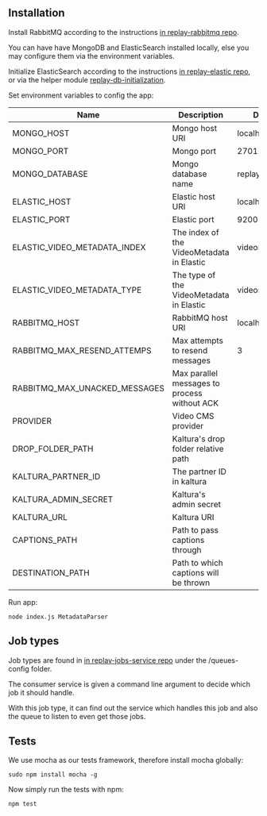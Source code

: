 ## Installation
Install RabbitMQ according to the instructions [in replay-rabbitmq repo](https://github.com/linnovate/replay-common/tree/develop/replay-rabbitmq).

You can have have MongoDB and ElasticSearch installed locally, else you may configure them via the environment variables.

Initialize ElasticSearch according to the instructions [in replay-elastic repo](https://github.com/linnovate/replay-common/tree/develop/replay-elastic), or via the helper module [replay-db-initialization](https://github.com/linnovate/replay-common/tree/develop/replay-db-initialization).

Set environment variables to config the app:

| Name                          | Description                                  | Default        |
|-------------------------------|----------------------------------------------|----------------|
| MONGO_HOST                    | Mongo host URI                               | localhost      |
| MONGO_PORT                    | Mongo port                                   | 27017          |
| MONGO_DATABASE                | Mongo database name                          | replay_dev     |
| ELASTIC_HOST                  | Elastic host URI                             | localhost      |
| ELASTIC_PORT                  | Elastic port                                 | 9200           |
| ELASTIC_VIDEO_METADATA_INDEX  | The index of the VideoMetadata in Elastic    | videometadatas |
| ELASTIC_VIDEO_METADATA_TYPE   | The type of the VideoMetadata in Elastic     | videometadata  |
| RABBITMQ_HOST                 | RabbitMQ host URI                            | localhost      |
| RABBITMQ_MAX_RESEND_ATTEMPS   | Max attempts to resend messages              | 3              |
| RABBITMQ_MAX_UNACKED_MESSAGES | Max parallel messages to process without ACK |                |
| PROVIDER                      | Video CMS provider                           |                |
| DROP_FOLDER_PATH              | Kaltura's drop folder relative path          |                |
| KALTURA_PARTNER_ID            | The partner ID in kaltura                    |                |
| KALTURA_ADMIN_SECRET          | Kaltura's admin secret                       |                |
| KALTURA_URL                   | Kaltura URI                                  |                |
| CAPTIONS_PATH                 | Path to pass captions through                |                |
| DESTINATION_PATH              | Path to which captions will be thrown        |                |

Run app:
```
node index.js MetadataParser
```

## Job types
Job types are found in [in replay-jobs-service repo](https://github.com/linnovate/replay-common/tree/develop/replay-jobs-service) under the /queues-config folder.

The consumer service is given a command line argument to decide which job it should handle.

With this job type, it can find out the service which handles this job and also the queue to listen to even get those jobs.

## Tests
We use mocha as our tests framework, therefore install mocha globally:
```
sudo npm install mocha -g
```

Now simply run the tests with npm:
```
npm test
```
